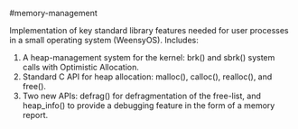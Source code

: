 #memory-management

Implementation of key standard library features needed for user processes in a small operating system (WeensyOS).
Includes:
1. A heap-management system for the kernel: brk() and sbrk() system calls with Optimistic Allocation.
2. Standard C API for heap allocation: malloc(), calloc(), realloc(), and free().
3. Two new APIs: defrag() for defragmentation of the free-list, and heap_info() to provide a debugging feature in the form of a memory report.
